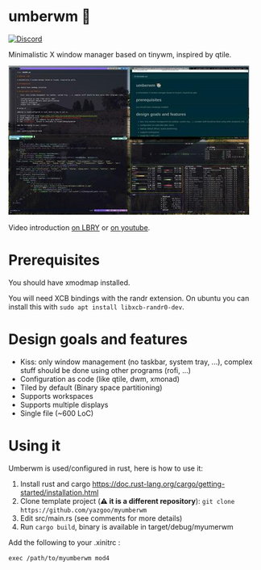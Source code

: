 # umberwm :ram:

[![Discord](https://img.shields.io/badge/discord--blue?logo=discord)](https://discord.gg/F684Y8rYwZ)

Minimalistic X window manager based on tinywm, inspired by qtile.

![UmberWM Screenshot](screenshot.jpg)

Video introduction [on LBRY](https://open.lbry.com/@goo:c/umberwm:e?r=FKWhS2Vay3CVr66qMZD98HdsLQ2LN7za) or [on youtube](https://youtu.be/5XdFNEq69N0).

# Prerequisites

You should have xmodmap installed.

You will need XCB bindings with the randr extension. On ubuntu you can install this with `sudo apt install libxcb-randr0-dev`.

# Design goals and features

  - Kiss: only window management (no taskbar, system tray, ...), complex stuff should be done using other programs (rofi, ...)
  - Configuration as code (like qtile, dwm, xmonad)
  - Tiled by default (Binary space partitioning)
  - Supports workspaces
  - Supports multiple displays
  - Single file (~600 LoC)

# Using it

Umberwm is used/configured in rust, here is how to use it:

1. Install rust and cargo https://doc.rust-lang.org/cargo/getting-started/installation.html
2. Clone template project (__:warning: it is a different repository__): `git clone https://github.com/yazgoo/myumberwm`
3. Edit src/main.rs (see comments for more details)
4. Run `cargo build`, binary is available in target/debug/myumerwm

Add the following to your .xinitrc :

```shell
exec /path/to/myumberwm mod4
```
